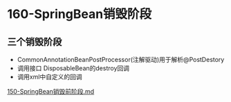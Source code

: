 # 160-SpringBean销毁阶段

## 三个销毁阶段

- CommonAnnotationBeanPostProcessor(注解驱动)用于解析@PostDestory
- 调用接口 DisposableBean的destroy回调
- 调用xml中自定义的回调

 [150-SpringBean销毁前阶段.md](150-SpringBean销毁前阶段.md) 

